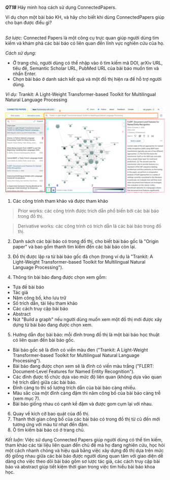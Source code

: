 ***QT18*** Hãy minh hoạ cách sử dụng ConnectedPapers.

Ví dụ chọn một bài báo KH, và hãy cho biết khi dùng ConnectedPapers giúp cho bạn được điều gì? <br/><br/>

_Sơ lược:_ Connected Papers là một công cụ trực quan giúp người dùng tìm kiếm và khám phá các bài báo có liên quan đến lĩnh vực nghiên cứu của họ.

_Cách sử dụng:_

- Ở trang chủ, người dùng có thể nhập vào ô tìm kiếm mã DOI, arXiv URL, tiêu đề, Semantic Scholar URL, PubMed URL của bài báo muốn tìm và nhấn Enter.
- Chọn bài báo ở danh sách kết quả và một đồ thị hiện ra để hỗ trợ người dùng.

_Ví dụ:_ Trankit: A Light-Weight Transformer-based Toolkit for Multilingual Natural Language Processing

![UI](https://github.com/pham-nguyen-phuc-toan/CS519.L21.KHCL/blob/main/Week2/res/QT18.png)

1. Các công trình tham khảo và được tham khảo
> Prior works: các công trình được trích dẫn phổ biến bởi các bài báo trong đồ thị.

> Derivative works: các công trình có trích dẫn là các bài báo trong đồ thị.

2. Danh sách các bài báo có trong đồ thị, cho biết bài báo gốc là &quot;Origin paper&quot; và bao gồm thanh tìm kiếm đến các bài báo còn lại.

3. Đồ thị được lập ra từ bài báo gốc đã chọn (trong ví dụ là &quot;Trankit: A Light-Weight Transformer-based Toolkit for Multilingual Natural Language Processing&quot;).

4. Thông tin bài báo đang được chọn xem gồm:
- Tựa đề bài báo
- Tác giả
- Năm công bố, kho lưu trữ
- Số trích dẫn, tài liệu tham khảo
- Các cách truy cập bài báo
- Abstract
- Nút &quot;Build a graph&quot; nếu người dùng muốn xem một đồ thị mới được xây dựng từ bài báo đang được chọn xem.

5. Hướng dẫn đọc bài báo: mỗi đỉnh trong đồ thị là một bài báo học thuật có liên quan đến bài báo gốc.
- Bài báo gốc sẽ là đỉnh có viền màu đen (&quot;Trankit: A Light-Weight Transformer-based Toolkit for Multilingual Natural Language Processing&quot;).
- Bài báo đang được chọn xem sẽ là đỉnh có viền màu trắng (&quot;FLERT: Document-Level Features for Named Entity Recognition&quot;).
- Các đỉnh được tổ chức dựa vào mức độ liên quan (không dựa vào quan hệ trích dẫn) giữa các bài báo.
- Đỉnh càng to thì số lượng trích dẫn của bài báo càng nhiều.
- Màu sắc của một đỉnh càng đậm thì năm công bố của bài báo càng trễ (xem mục 7).
- Bài báo giống nhau có cạnh kề đậm và được gom cụm lại với nhau.

6. Quay về kích cỡ bao quát của đồ thị.
7. Thanh thời gian công bố của các bài báo có trong đồ thị từ cũ đến mới tương ứng với màu từ nhạt đến đậm.
8. Ô tìm kiếm bài báo có ở trang chủ.

_Kết luận:_ Việc sử dụng Connected Papers giúp người dùng có thể tìm kiếm, tham khảo các tài liệu liên quan đến chủ đề mà họ đang nghiên cứu, học hỏi một cách nhanh chóng và hiệu quả bằng việc xây dựng đồ thị dựa trên mức độ giống nhau giữa các bài báo được người dùng quan tâm với giao diện dễ dàng cho việc theo dõi bài báo gồm sơ lược tác giả, các cách truy cập bài báo và abstract giúp tiết kiệm thời gian trong việc tìm hiểu bài báo khoa học.
